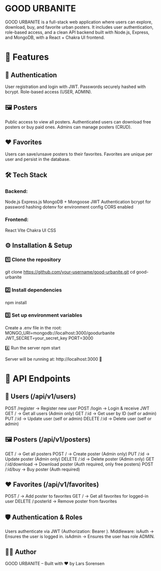 # GOOD URBANITE

GOOD URBANITE is a full-stack web application where users can explore, download, buy, and favorite urban posters.
It includes user authentication, role-based access, and a clean API backend built with Node.js, Express, and MongoDB, with a React + Chakra UI frontend.

# 🚀 Features

## 👤 Authentication
User registration and login with JWT.
Passwords securely hashed with bcrypt.
Role-based access (USER, ADMIN).

## 🖼️ Posters
Public access to view all posters.
Authenticated users can download free posters or buy paid ones.
Admins can manage posters (CRUD).

## ❤️ Favorites
Users can save/unsave posters to their favorites.
Favorites are unique per user and persist in the database.

## 🛠️ Tech Stack

### Backend:
Node.js
Express.js
MongoDB + Mongoose
JWT Authentication
bcrypt for password hashing
dotenv for environment config
CORS enabled

### Frontend:
React
Vite
Chakra UI
CSS 

## ⚙️ Installation & Setup
### 1️⃣ Clone the repository
git clone https://github.com/your-username/good-urbanite.git
cd good-urbanite

### 2️⃣ Install dependencies
npm install

### 3️⃣ Set up environment variables
Create a .env file in the root:
MONGO_URI=mongodb://localhost:3000/goodurbanite
JWT_SECRET=your_secret_key
PORT=3000

4️⃣ Run the server
npm start

Server will be running at:
http://localhost:3000 🚀

# 🔗 API Endpoints
## 👤 Users (/api/v1/users)
POST /register → Register new user
POST /login → Login & receive JWT
GET / → Get all users (Admin only)
GET /:id → Get user by ID (self or admin)
PUT /:id → Update user (self or admin)
DELETE /:id → Delete user (self or admin)

## 🖼️ Posters (/api/v1/posters)
GET / → Get all posters
POST / → Create poster (Admin only)
PUT /:id → Update poster (Admin only)
DELETE /:id → Delete poster (Admin only)
GET /:id/download → Download poster (Auth required, only free posters)
POST /:id/buy → Buy poster (Auth required)

## ❤️ Favorites (/api/v1/favorites)
POST / → Add poster to favorites
GET / → Get all favorites for logged-in user
DELETE /:posterId → Remove poster from favorites

## 🛡️ Authentication & Roles
Users authenticate via JWT (Authorization: Bearer <token>).
Middleware:
isAuth → Ensures the user is logged in.
isAdmin → Ensures the user has role ADMIN.

## 👨‍💻 Author
GOOD URBANITE – Built with ❤️ by Lars Sorensen
